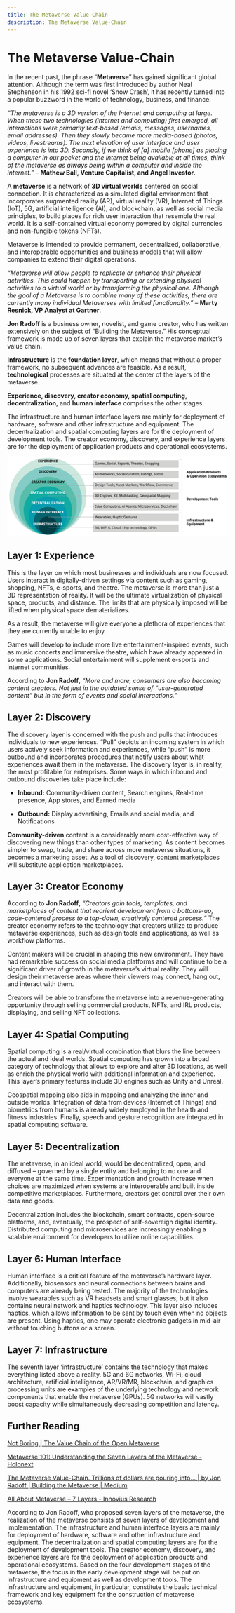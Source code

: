 ```yaml
---
title: The Metaverse Value-Chain
description: The Metaverse Value-Chain
---
```


# The Metaverse Value-Chain

In the recent past, the phrase “**Metaverse**” has gained significant global attention. Although the term was first introduced by author Neal Stephenson in his 1992 sci-fi novel ‘Snow Crash’, it has recently turned into a popular buzzword in the world of technology, business, and finance.

*“The metaverse is a 3D version of the Internet and computing at large. When these two technologies (internet and computing) first emerged, all interactions were primarily text-based (emails, messages, usernames, email addresses). Then they slowly became more media-based (photos, videos, livestreams). The next elevation of user interface and user experience is into 3D. Secondly, if we think of [a] mobile [phone] as placing a computer in our pocket and the internet being available at all times, think of the metaverse as always being within a computer and inside the internet.”* – **Mathew Ball, Venture Capitalist, and Angel Investor**.

A **metaverse** is a network of **3D virtual worlds** centered on social connection. It is characterized as a simulated digital environment that incorporates augmented reality (AR), virtual reality (VR), Internet of Things (IoT), 5G, artificial intelligence (AI), and blockchain, as well as social media principles, to build places for rich user interaction that resemble the real world. It is a self-contained virtual economy powered by digital currencies and non-fungible tokens (NFTs).

Metaverse is intended to provide permanent, decentralized, collaborative, and interoperable opportunities and business models that will allow companies to extend their digital operations.

*“Metaverse will allow people to replicate or enhance their physical activities. This could happen by transporting or extending physical activities to a virtual world or by transforming the physical one. Although the goal of a Metaverse is to combine many of these activities, there are currently many individual Metaverses with limited functionality.”* – **Marty Resnick, VP Analyst at Gartner**.

**Jon Radoff** is a business owner, novelist, and game creator, who has written extensively on the subject of “Building the Metaverse.” His conceptual framework is made up of seven layers that explain the metaverse market’s value chain.

**Infrastructure** is the **foundation layer**, which means that without a proper framework, no subsequent advances are feasible. As a result, **technological** processes are situated at the center of the layers of the metaverse.

**Experience, discovery, creator economy, spatial computing, decentralization**, and **human interface** comprises the other stages.

The infrastructure and human interface layers are mainly for deployment of hardware, software and other infrastructure and equipment. The decentralization and spatial computing layers are for the deployment of development tools. The creator economy, discovery, and experience layers are for the deployment of application products and operational ecosystems. 

![seven-layers](./images/seven-layers.jpg)



## Layer 1: Experience

This is the layer on which most businesses and individuals are now focused. Users interact in digitally-driven settings via content such as gaming, shopping, NFTs, e-sports, and theatre. The metaverse is more than just a 3D representation of reality. It will be the ultimate virtualization of physical space, products, and distance. The limits that are physically imposed will be lifted when physical space dematerializes.

As a result, the metaverse will give everyone a plethora of experiences that they are currently unable to enjoy. 

Games will develop to include more live entertainment-inspired events, such as music concerts and immersive theatre, which have already appeared in some applications. Social entertainment will supplement e-sports and internet communities.

According to **Jon Radoff**, *“More and more, consumers are also becoming content creators. Not just in the outdated sense of “user-generated content” but in the form of events and social interactions.”*

## Layer 2: Discovery

The discovery layer is concerned with the push and pulls that introduces individuals to new experiences. “Pull” depicts an incoming system in which users actively seek information and experiences, while “push” is more outbound and incorporates procedures that notify users about what experiences await them in the metaverse. The discovery layer is, in reality, the most profitable for enterprises. Some ways in which inbound and outbound discoveries take place include:

* **Inbound:** Community-driven content, Search engines, Real-time presence, App stores, and Earned media

* **Outbound:** Display advertising, Emails and social media, and Notifications

**Community-driven** content is a considerably more cost-effective way of discovering new things than other types of marketing. As content becomes simpler to swap, trade, and share across more metaverse situations, it becomes a marketing asset. As a tool of discovery, content marketplaces will substitute application marketplaces.

## Layer 3: Creator Economy

According to **Jon Radoff**, *“Creators gain tools, templates, and marketplaces of content that reorient development from a bottoms-up, code-centered process to a top-down, creatively centered process.”* The creator economy refers to the technology that creators utilize to produce metaverse experiences, such as design tools and applications, as well as workflow platforms.

Content makers will be crucial in shaping this new environment. They have had remarkable success on social media platforms and will continue to be a significant driver of growth in the metaverse’s virtual reality. They will design their metaverse areas where their viewers may connect, hang out, and interact with them.

Creators will be able to transform the metaverse into a revenue-generating opportunity through selling commercial products, NFTs, and IRL products, displaying, and selling NFT collections.

## Layer 4: Spatial Computing

Spatial computing is a real/virtual combination that blurs the line between the actual and ideal worlds. Spatial computing has grown into a broad category of technology that allows to explore and alter 3D locations, as well as enrich the physical world with additional information and experience. This layer’s primary features include 3D engines such as Unity and Unreal.

Geospatial mapping also aids in mapping and analyzing the inner and outside worlds. Integration of data from devices (Internet of Things) and biometrics from humans is already widely employed in the health and fitness industries. Finally, speech and gesture recognition are integrated in spatial computing software.

## Layer 5: Decentralization

The metaverse, in an ideal world, would be decentralized, open, and diffused – governed by a single entity and belonging to no one and everyone at the same time. Experimentation and growth increase when choices are maximized when systems are interoperable and built inside competitive marketplaces. Furthermore, creators get control over their own data and goods. 

Decentralization includes the blockchain, smart contracts, open-source platforms, and, eventually, the prospect of self-sovereign digital identity. Distributed computing and microservices are increasingly enabling a scalable environment for developers to utilize online capabilities.

## Layer 6: Human Interface

Human interface is a critical feature of the metaverse’s hardware layer. Additionally, biosensors and neural connections between brains and computers are already being tested. The majority of the technologies involve wearables such as VR headsets and smart glasses, but it also contains neural network and haptics technology. This layer also includes haptics, which allows information to be sent by touch even when no objects are present. Using haptics, one may operate electronic gadgets in mid-air without touching buttons or a screen.

## Layer 7: Infrastructure

The seventh layer ‘infrastructure’ contains the technology that makes everything listed above a reality. 5G and 6G networks, Wi-Fi, cloud architecture, artificial intelligence, AR/VR/MR, blockchain, and graphics processing units are examples of the underlying technology and network components that enable the metaverse (GPUs). 5G networks will vastly boost capacity while simultaneously decreasing competition and latency.

## Further Reading

[Not Boring | The Value Chain of the Open Metaverse](https://www.notboring.co/p/the-value-chain-of-the-open-metaverse)

[Metaverse 101: Understanding the Seven Layers of the Metaverse - Holonext](https://holonext.com/metaverse-101-understanding-the-seven-layers/)

[The Metaverse Value-Chain. Trillions of dollars are pouring into… | by Jon Radoff | Building the Metaverse | Medium](https://medium.com/building-the-metaverse/the-metaverse-value-chain-afcf9e09e3a7)

[All About Metaverse – 7 Layers - Innovius Research](https://www.innoviusresearch.com/blog/market-report/7-layers-of-metaverse/)



According to Jon Radoff, who proposed seven layers of the metaverse, the realization of the metaverse consists of seven layers of development and implementation. The infrastructure and human interface layers are mainly for deployment of hardware, software and other infrastructure and equipment. The decentralization and spatial computing layers are for the deployment of development tools. The creator economy, discovery, and experience layers are for the deployment of application products and operational ecosystems. Based on the four development stages of the metaverse, the focus in the early development stage will be put on infrastructure and equipment as well as development tools. The infrastructure and equipment, in particular, constitute the basic technical framework and key equipment for the construction of metaverse ecosystems. 
